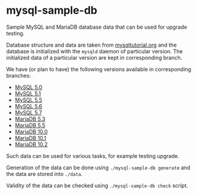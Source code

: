 # mysql-sample-db

Sample MySQL and MariaDB database data that can be used for upgrade testing.

Database structure and data are taken from [mysqltutorial.org](http://www.mysqltutorial.org/mysql-sample-database.aspx) and the database is initialized with the `mysqld` daemon of particular version. The initialized data of a particular version are kept in corresponding branch.

We have (or plan to have) the following versions available in corresponding branches:

 * [MySQL 5.0](../../tree/mysql-5.0)
 * [MySQL 5.1](../../tree/mysql-5.1)
 * [MySQL 5.5](../../tree/mysql-5.5)
 * [MySQL 5.6](../../tree/mysql-5.6)
 * [MySQL 5.7](../../tree/mysql-5.7)
 * [MariaDB 5.3](../../tree/mariadb-5.3)
 * [MariaDB 5.5](../../tree/mariadb-5.5)
 * [MariaDB 10.0](../../tree/mariadb-10.0)
 * [MariaDB 10.1](../../tree/mariadb-10.1)
 * [MariaDB 10.2](../../tree/mariadb-10.2)

Such data can be used for various tasks, for example testing upgrade.

Generation of the data can be done using `./mysql-sample-db generate` and the data are stored into `./data`.

Validity of the data can be checked using `./mysql-sample-db check` script.


